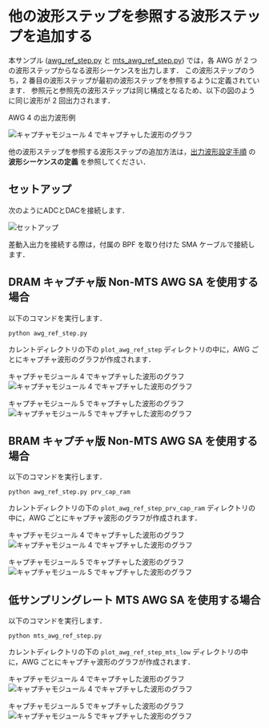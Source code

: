 # 他の波形ステップを参照する波形ステップを追加する

本サンプル ([awg_ref_step.py](./awg_ref_step.py) と [mts_awg_ref_step.py](./mts_awg_ref_step.py)) では，各 AWG が 2 つの波形ステップからなる波形シーケンスを出力します．
この波形ステップのうち，2 番目の波形ステップが最初の波形ステップを参照するように定義されています．
参照元と参照先の波形ステップは同じ構成となるため、以下の図のように同じ波形が 2 回出力されます．

AWG 4 の出力波形例

![キャプチャモジュール 4 でキャプチャした波形のグラフ](images/AWG_4_wave.png)

他の波形ステップを参照する波形ステップの追加方法は，[出力波形設定手順](../../docs/awg-ja.md) の **波形シーケンスの定義** を参照してください．


## セットアップ

次のようにADCとDACを接続します．  

![セットアップ](./../../docs/images/dac_adc_setup-7.png)

差動入出力を接続する際は，付属の BPF を取り付けた SMA ケーブルで接続します．


## DRAM キャプチャ版 Non-MTS AWG SA を使用する場合

以下のコマンドを実行します．

```
python awg_ref_step.py
```

カレントディレクトリの下の `plot_awg_ref_step` ディレクトリの中に，AWG ごとにキャプチャ波形のグラフが作成されます．

キャプチャモジュール 4 でキャプチャした波形のグラフ
![キャプチャモジュール 4 でキャプチャした波形のグラフ](images/AWG_4_captured_0.png)

キャプチャモジュール 5 でキャプチャした波形のグラフ
![キャプチャモジュール 5 でキャプチャした波形のグラフ](images/AWG_5_captured_0.png)


## BRAM キャプチャ版 Non-MTS AWG SA を使用する場合

以下のコマンドを実行します．

```
python awg_ref_step.py prv_cap_ram
```

カレントディレクトリの下の `plot_awg_ref_step_prv_cap_ram` ディレクトリの中に，AWG ごとにキャプチャ波形のグラフが作成されます．

キャプチャモジュール 4 でキャプチャした波形のグラフ
![キャプチャモジュール 4 でキャプチャした波形のグラフ](images/AWG_4_captured_1.png)

キャプチャモジュール 5 でキャプチャした波形のグラフ
![キャプチャモジュール 5 でキャプチャした波形のグラフ](images/AWG_5_captured_1.png)


## 低サンプリングレート MTS AWG SA を使用する場合

以下のコマンドを実行します．

```
python mts_awg_ref_step.py
```

カレントディレクトリの下の `plot_awg_ref_step_mts_low` ディレクトリの中に，AWG ごとにキャプチャ波形のグラフが作成されます．

キャプチャモジュール 4 でキャプチャした波形のグラフ
![キャプチャモジュール 4 でキャプチャした波形のグラフ](images/AWG_4_captured_2.png)

キャプチャモジュール 5 でキャプチャした波形のグラフ
![キャプチャモジュール 5 でキャプチャした波形のグラフ](images/AWG_5_captured_2.png)
